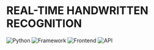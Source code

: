 
# REAL-TIME HANDWRITTEN RECOGNITION

![Python](https://img.shields.io/badge/Python-3.8-blueviolet) ![Framework](https://img.shields.io/badge/Framework-Flask-red)
![Frontend](https://img.shields.io/badge/Frontend-HTML/CSS/JS-green)
![API](https://img.shields.io/badge/API-TMDB-fcba03)







